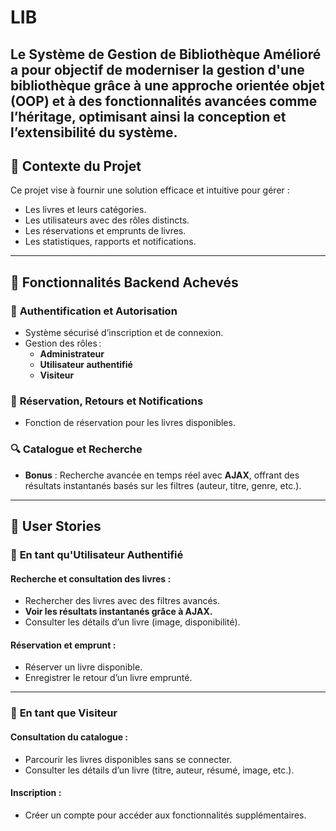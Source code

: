 # LIB
Le Système de Gestion de Bibliothèque Amélioré a pour objectif de moderniser la gestion d'une bibliothèque grâce à une approche orientée objet (OOP) et à des fonctionnalités avancées comme l’héritage, optimisant ainsi la conception et l’extensibilité du système.
--------------
## 🎯 **Contexte du Projet**
Ce projet vise à fournir une solution efficace et intuitive pour gérer :
- Les livres et leurs catégories.
- Les utilisateurs avec des rôles distincts.
- Les réservations et emprunts de livres.
- Les statistiques, rapports et notifications.

---

## 🚀 **Fonctionnalités Backend Achevés**

### 🔐 **Authentification et Autorisation**
- Système sécurisé d’inscription et de connexion.
- Gestion des rôles :  
  - **Administrateur**  
  - **Utilisateur authentifié**  
  - **Visiteur**



### 📆 **Réservation, Retours et Notifications**
- Fonction de réservation pour les livres disponibles. 

### 🔍 **Catalogue et Recherche**

- **Bonus** : Recherche avancée en temps réel avec **AJAX**, offrant des résultats instantanés basés sur les filtres (auteur, titre, genre, etc.).

---

## 👤 **User Stories**

### 👥 **En tant qu'Utilisateur Authentifié**
#### Recherche et consultation des livres :
- Rechercher des livres avec des filtres avancés.
- **Voir les résultats instantanés grâce à AJAX.**
- Consulter les détails d’un livre (image, disponibilité).

#### Réservation et emprunt :
- Réserver un livre disponible.
- Enregistrer le retour d’un livre emprunté.

---

### 👀 **En tant que Visiteur**
#### Consultation du catalogue :
- Parcourir les livres disponibles sans se connecter.
- Consulter les détails d’un livre (titre, auteur, résumé, image, etc.).

#### Inscription :
- Créer un compte pour accéder aux fonctionnalités supplémentaires.



